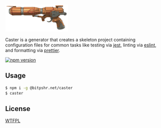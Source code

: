 ![Caster logo](logo.png?raw=true)

Caster is a generator that creates a skeleton project containing configuration files for common tasks like testing via [jest](https://facebook.github.io/jest/), linting via [eslint](https://eslint.org/), and formatting via [prettier](https://prettier.io).

[![npm version](https://badge.fury.io/js/%40bitpshr.net%2Fcaster.svg)](https://badge.fury.io/js/%40bitpshr.net%2Fcaster)

## Usage

```sh
$ npm i -g @bitpshr.net/caster
$ caster
```

## License

[WTFPL](http://www.wtfpl.net/)
